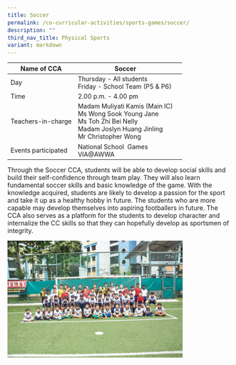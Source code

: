 ```yaml
---
title: Soccer
permalink: /co-curricular-activities/sports-games/soccer/
description: ""
third_nav_title: Physical Sports
variant: markdown
---
```

|Name of CCA | Soccer |  |
| -------- | ----------- | ----------------- |
|Day | Thursday - All students<br>Friday - School Team (P5 &amp; P6)  | 
| Time |2.00 p.m. - 4.00 pm || 
|Teachers-in-charge | Madam Muliyati Kamis (Main IC) <br>Ms Wong Sook Young Jane<br> Ms Toh Zhi Bei Nelly <br>Madam Joslyn Huang Jinling<br>Mr Christopher Wong  | 
|Events participated    |National School&nbsp; Games<br>VIA@AWWA

<p style="box-sizing: inherit; font-size: 1em;">Through the Soccer CCA, students will be able to develop social skills and build their self-confidence through team play. They will also learn fundamental soccer skills and basic knowledge of the game. With the knowledge acquired, students are likely to develop a passion for the sport and take it up as a healthy hobby in future. The students who are more capable may develop themselves into aspiring footballers in future. The CCA also serves as a platform for the students to develop character and internalize the CC skills so that they can hopefully develop as sportsmen of integrity.</p>

<img src="/images/CoCurricularActivities/Scoccer/Football_2024.jpg" style="width:78%">